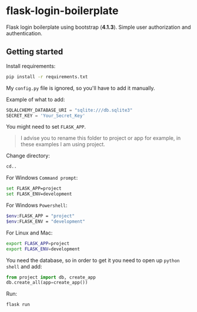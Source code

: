 # flask-login-boilerplate

Flask login boilerplate using bootstrap (**4.1.3**). Simple user authorization and authentication.

## Getting started

Install requirements:

```sh
pip install -r requirements.txt
```

My `config.py` file is ignored, so you'll have to add it manually.

Example of what to add:

```python
SQLALCHEMY_DATABASE_URI = "sqlite:///db.sqlite3"
SECRET_KEY = 'Your_Secret_Key'
```

You might need to set `FLASK_APP`.

> I advise you to rename this folder to project or app for example, in these examples I am using project.

Change directory:

```sh
cd..
```

For Windows `Command prompt`:

```sh
set FLASK_APP=project
set FLASK_ENV=development
```

For Windows `Powershell`:

```sh
$env:FLASK_APP = "project"
$env:FLASK_ENV = "development"
```

For Linux and Mac:

```sh
export FLASK_APP=project
export FLASK_ENV=development
```

You need the database, so in order to get it you need to open up `python shell` and add:

```python
from project import db, create_app
db.create_all(app=create_app())
```

Run:

```sh
flask run
```
